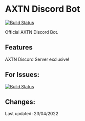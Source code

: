 # AXTN Discord Bot

[![Build Status](https://github.com/github/opensource.guide/workflows/GitHub%20Actions%20CI/badge.svg)](https://github.com/AccessToken-Network/axtn-discord-bot/graphs/traffic)

Official AXTN Discord Bot.

## Features

AXTN Discord Server exclusive!

## For Issues: 

[![Build Status](https://img.shields.io/github/issues/le3ch-tech/cryptic-discord-bot?label=Issues)](https://github.com/AccessToken-Network/axtn-discord-bot/issues)

## Changes:

Last updated: 23/04/2022
